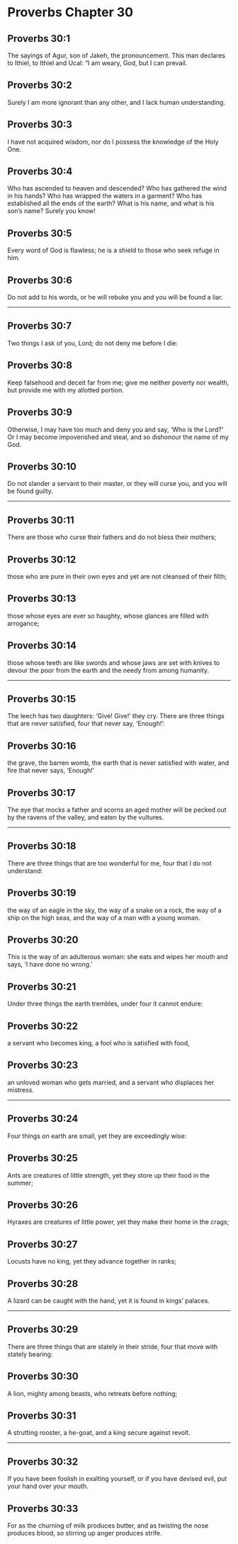 # Proverbs Chapter 30

## Proverbs 30:1

The sayings of Agur, son of Jakeh, the pronouncement. This man declares to Ithiel, to Ithiel and Ucal: “I am weary, God, but I can prevail.

## Proverbs 30:2

Surely I am more ignorant than any other, and I lack human understanding.

## Proverbs 30:3

I have not acquired wisdom, nor do I possess the knowledge of the Holy One.

## Proverbs 30:4

Who has ascended to heaven and descended? Who has gathered the wind in his hands? Who has wrapped the waters in a garment? Who has established all the ends of the earth? What is his name, and what is his son’s name? Surely you know!

## Proverbs 30:5

Every word of God is flawless; he is a shield to those who seek refuge in him.

## Proverbs 30:6

Do not add to his words, or he will rebuke you and you will be found a liar.

---

## Proverbs 30:7

Two things I ask of you, Lord; do not deny me before I die:

## Proverbs 30:8

Keep falsehood and deceit far from me; give me neither poverty nor wealth, but provide me with my allotted portion.

## Proverbs 30:9

Otherwise, I may have too much and deny you and say, ‘Who is the Lord?’ Or I may become impoverished and steal, and so dishonour the name of my God.

## Proverbs 30:10

Do not slander a servant to their master, or they will curse you, and you will be found guilty.

---

## Proverbs 30:11

There are those who curse their fathers and do not bless their mothers;

## Proverbs 30:12

those who are pure in their own eyes and yet are not cleansed of their filth;

## Proverbs 30:13

those whose eyes are ever so haughty, whose glances are filled with arrogance;

## Proverbs 30:14

those whose teeth are like swords and whose jaws are set with knives to devour the poor from the earth and the needy from among humanity.

---

## Proverbs 30:15

The leech has two daughters: ‘Give! Give!’ they cry. There are three things that are never satisfied, four that never say, ‘Enough!’:

## Proverbs 30:16

the grave, the barren womb, the earth that is never satisfied with water, and fire that never says, ‘Enough!’

## Proverbs 30:17

The eye that mocks a father and scorns an aged mother will be pecked out by the ravens of the valley, and eaten by the vultures.

---

## Proverbs 30:18

There are three things that are too wonderful for me, four that I do not understand:

## Proverbs 30:19

the way of an eagle in the sky, the way of a snake on a rock, the way of a ship on the high seas, and the way of a man with a young woman.

## Proverbs 30:20

This is the way of an adulterous woman: she eats and wipes her mouth and says, ‘I have done no wrong.’

## Proverbs 30:21

Under three things the earth trembles, under four it cannot endure:

## Proverbs 30:22

a servant who becomes king, a fool who is satisfied with food,

## Proverbs 30:23

an unloved woman who gets married, and a servant who displaces her mistress.

---

## Proverbs 30:24

Four things on earth are small, yet they are exceedingly wise:

## Proverbs 30:25

Ants are creatures of little strength, yet they store up their food in the summer;

## Proverbs 30:26

Hyraxes are creatures of little power, yet they make their home in the crags;

## Proverbs 30:27

Locusts have no king, yet they advance together in ranks;

## Proverbs 30:28

A lizard can be caught with the hand, yet it is found in kings’ palaces.

---

## Proverbs 30:29

There are three things that are stately in their stride, four that move with stately bearing:

## Proverbs 30:30

A lion, mighty among beasts, who retreats before nothing;

## Proverbs 30:31

A strutting rooster, a he-goat, and a king secure against revolt.

---

## Proverbs 30:32

If you have been foolish in exalting yourself, or if you have devised evil, put your hand over your mouth.

## Proverbs 30:33

For as the churning of milk produces butter, and as twisting the nose produces blood, so stirring up anger produces strife.
